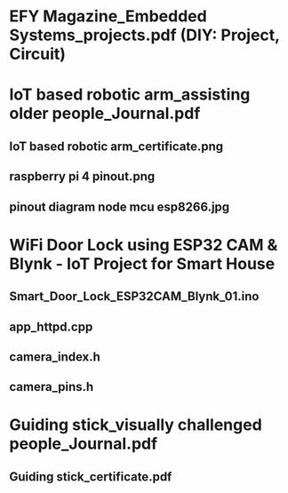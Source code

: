 # EFY Magazine_Embedded Systems_projects.pdf (DIY: Project, Circuit)
# IoT based robotic arm_assisting older people_Journal.pdf
## IoT based robotic arm_certificate.png
## raspberry pi 4 pinout.png
## pinout diagram node mcu esp8266.jpg
# WiFi Door Lock using ESP32 CAM & Blynk - IoT Project for Smart House
## Smart_Door_Lock_ESP32CAM_Blynk_01.ino
## app_httpd.cpp
## camera_index.h
## camera_pins.h
# Guiding stick_visually challenged people_Journal.pdf
## Guiding stick_certificate.pdf

